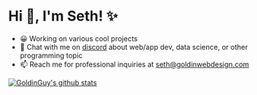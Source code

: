 # Hi 👋, I'm Seth! ✨

- 😀 Working on various cool projects 
- 💬 Chat with me on [discord]() about web/app dev, data science, or other programming topic
- 📫 Reach me for professional inquiries at seth@goldinwebdesign.com



[![GoldinGuy's github stats](https://github-readme-stats.vercel.app/api?username=goldinguy&count_private=true&theme=tokyonight&show_icons=true)](https://github.com/anuraghazra/github-readme-stats)
